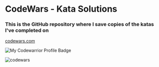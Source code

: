 # CodeWars - Kata Solutions
### This is the GitHub repository where I save copies of the katas I've completed on

[codewars.com](https://www.codewars.com/)

![My Codewarrior Profile Badge](https://www.codewars.com/users/luanperosa/badges/large)

![codewars](https://user-images.githubusercontent.com/50602816/85193044-791f7080-b29b-11ea-99e5-d4766022b746.gif)
